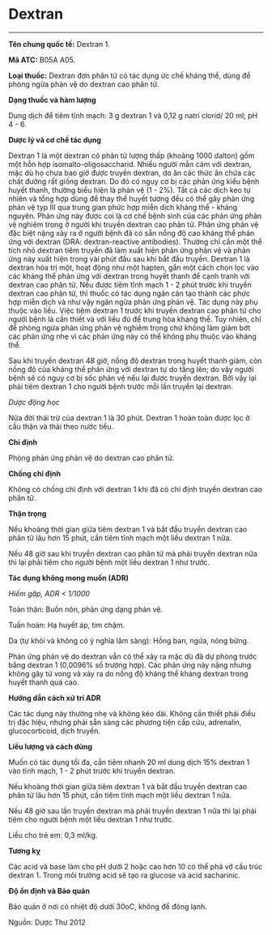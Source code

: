 # Dextran

---

**Tên chung quốc tế:** Dextran 1.

**Mã ATC:** B05A A05.

**Loại thuốc:** Dextran đơn phân tử có tác dụng ức chế kháng thể, dùng để phòng ngừa phản vệ do dextran cao phân tử.

**Dạng thuốc và hàm lượng**

Dung dịch để tiêm tĩnh mạch: 3 g dextran 1 và 0,12 g natri clorid/ 20 ml; pH 4 - 6.

**Dược lý và cơ chế tác dụng**

Dextran 1 là một dextran có phân tử lượng thấp (khoảng 1000 dalton) gồm một hỗn hợp isomalto-oligosaccharid. Nhiều người mẫn cảm với dextran, mặc dù họ chưa bao giờ được truyền dextran, do ăn các thức ăn chứa các chất đường rất giống dextran. Do đó có nguy cơ bị các phản ứng kiểu bệnh huyết thanh, thường biểu hiện là phản vệ (1 - 2%). Tất cả các dịch keo tự nhiên và tổng hợp dùng để thay thế huyết tương đều có thể gây phản ứng phản vệ typ III qua trung gian phức hợp miễn dịch kháng thể - kháng nguyên. Phản ứng này được coi là cơ chế bệnh sinh của các phản ứng phản vệ nghiêm trọng ở người khi truyền dextran cao phân tử. Phản ứng phản vệ đặc biệt nặng xảy ra ở người bệnh đã có sẵn nồng độ cao kháng thể phản ứng với dextran (DRA: dextran-reactive antibodies). Thường chỉ cần một thể tích nhỏ dextran tiêm truyền đã làm xuất hiện phản ứng phản vệ và phản ứng này xuất hiện trong vài phút đầu sau khi bắt đầu truyền. Dextran 1 là dextran hóa trị một, hoạt động như một hapten, gắn một cách chọn lọc vào các kháng thể phản ứng với dextran trong huyết thanh để cạnh tranh với dextran cao phân tử. Nếu được tiêm tĩnh mạch 1 - 2 phút trước khi truyền dextran cao phân tử, thì thuốc có tác dụng ngăn cản tạo thành các phức hợp miễn dịch và như vậy ngăn ngừa phản ứng phản vệ. Tác dụng này phụ thuộc vào liều. Việc tiêm dextran 1 trước khi truyền dextran cao phân tử cho người bệnh là cần thiết và với liều đủ để trung hòa kháng thể. Tuy nhiên, chỉ để phòng ngừa phản ứng phản vệ nghiêm trọng chứ không làm giảm bớt các phản ứng nhẹ vì các phản ứng này có thể không phụ thuộc vào kháng thể.

Sau khi truyền dextran 48 giờ, nồng độ dextran trong huyết thanh giảm, còn nồng độ của kháng thể phản ứng với dextran tự do tăng lên; do vậy người bệnh sẽ có nguy cơ bị sốc phản vệ nếu lại được truyền dextran. Bởi vậy lại phải tiêm dextran 1 cho người bệnh trước mỗi lần truyền lại dextran.

_Dược động học_

Nửa đời thải trừ của dextran 1 là 30 phút. Dextran 1 hoàn toàn được lọc ở cầu thận và thải theo nước tiểu.

**Chỉ định**

Phòng phản ứng phản vệ do dextran cao phân tử.

**Chống chỉ định**

Không có chống chỉ định với dextran 1 khi đã có chỉ định truyền dextran cao phân tử.

**Thận trọng**

Nếu khoảng thời gian giữa tiêm dextran 1 và bắt đầu truyền dextran cao phân tử lâu hơn 15 phút, cần tiêm tĩnh mạch một liều dextran 1 nữa.

Nếu 48 giờ sau khi truyền dextran cao phân tử mà phải truyền dextran nữa thì lại phải tiêm cho người bệnh một liều dextran 1 như trước.

**Tác dụng không mong muốn (ADR)**

_Hiếm gặp, ADR < 1/1000_

Toàn thân: Buồn nôn, phản ứng dạng phản vệ.

Tuần hoàn: Hạ huyết áp, tim chậm.

Da (tự khỏi và không có ý nghĩa lâm sàng): Hồng ban, ngứa, nóng bừng.

Phản ứng phản vệ do dextran vẫn có thể xảy ra mặc dù đã dự phòng trước bằng dextran 1 (0,0096% số trường hợp). Các phản ứng này nặng nhưng không gây tử vong và xảy ra do nồng độ kháng thể kháng dextran trong huyết thanh quá cao.

**Hướng dẫn cách xử trí ADR**

Các tác dụng này thường nhẹ và không kéo dài. Không cần thiết phải điều trị đặc hiệu, nhưng phải sẵn sàng các phương tiện cấp cứu, adrenalin, glucocorticoid, dịch truyền.

**Liều lượng và cách dùng**

Muốn có tác dụng tối đa, cần tiêm nhanh 20 ml dung dịch 15% dextran 1 vào tĩnh mạch, 1 - 2 phút trước khi truyền dextran.

Nếu khoảng thời gian giữa tiêm dextran 1 và bắt đầu truyền dextran cao phân tử lâu hơn 15 phút, cần tiêm tĩnh mạch một liều dextran 1 nữa.

Nếu 48 giờ sau lần truyền dextran mà phải truyền dextran 1 nữa thì lại phải tiêm cho người bệnh một liều dextran 1 như trước.

Liều cho trẻ em: 0,3 ml/kg.

**Tương kỵ**

Các acid và base làm cho pH dưới 2 hoặc cao hơn 10 có thể phá vỡ cấu trúc dextran 1. Trong môi trường acid sẽ tạo ra glucose và acid sacharinic.

**Độ ổn định và Bảo quản**

Bảo quản ở nơi có nhiệt độ dưới 30oC, không để đông lạnh.

Nguồn: Dược Thư 2012